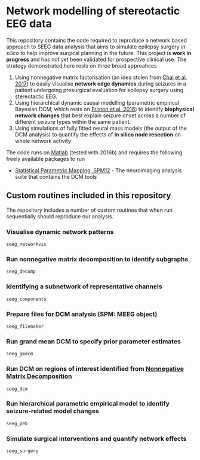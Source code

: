 # Network modelling of stereotactic EEG data

This repository contains the code required to reproduce a network based approach to SEEG data analysis that aims to simulate epilepsy surgery *in silico* to help improve surgical planning in the future. This project is **work in progress** and has not yet been validated for prospective clinical use.
The strategy demonstrated here rests on three broad approahces
1. Using nonnegative matrix factorisation (an idea stolen from [Chai et al. 2017](http://doi.org/10.1162/NETN_a_00001)) to easily visualise **network edge dynamics** during seizures in a patient undergoing presurgical evaluation for epilepsy surgery using stereotactic EEG. 
2. Using hierarchical dynamic causal modelling (parametric empirical Bayesian DCM, which rests on [Friston et al. 2016](https://doi.org/10.1016/j.neuroimage.2015.11.015)) to identify **biophysical network changes** that best explain seizure onset across a number of different seizure types within the same patient. 
3. Using simulations of fully fitted neural mass models (the output of the DCM analysis) to quantify the effects of **in silico node resection** on whole network activity

The code runs on [Matlab](https://uk.mathworks.com/) (tested with 2016b) and requires the following freely available packages to run
* [Statistical Parametric Mapping, SPM12](http://www.fil.ion.ucl.ac.uk/spm/) - The neuroimaging analysis suite that contains the DCM tools

## Custom routines included in this repository

The repository includes a number of custom routines that when run sequentially should reproduce our analysis. 

### Visualise dynamic network patterns
```
seeg_networkvis
```
### Run nonnegative matrix decomposition to identify subgraphs
```
seeg_decomp
```
### Identifying a subnetwork of representative channels
```
seeg_components
```
### Prepare files for DCM analysis (SPM: MEEG object)
```
seeg_filemaker
```
### Run grand mean DCM to specify prior parameter estimates
```
seeg_gmdcm
```
### Run DCM on regions of interest identified from [Nonnegative Matrix Decomposition](#Identifying-a-subnetwork-of-representative-channels)
```
seeg_dcm
```
### Run hierarchical parametric empirical model to identify seizure-related model changes
```
seeg_peb
```
### Simulate surgical interventions and quantify network effects
```
seeg_surgery
```
